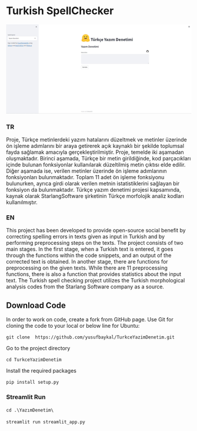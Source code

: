 # Turkish SpellChecker


<div align="center" style="margin-top: 20px;">
  <img src="./Images/image.jpg">
</div>



### TR


Proje, Türkçe metinlerdeki yazım hatalarını düzeltmek ve metinler üzerinde ön işleme adımlarını bir araya getirerek açık kaynaklı bir şekilde toplumsal fayda sağlamak amacıyla gerçekleştirilmiştir. Proje, temelde iki aşamadan oluşmaktadır. Birinci aşamada, Türkçe bir metin girildiğinde, kod parçacıkları içinde bulunan fonksiyonlar kullanılarak düzeltilmiş metin çıktısı elde edilir. Diğer aşamada ise, verilen metinler üzerinde ön işleme adımlarının fonksiyonları bulunmaktadır. Toplam 11 adet ön işleme fonksiyonu bulunurken, ayrıca girdi olarak verilen metnin istatistiklerini sağlayan bir fonksiyon da bulunmaktadır. Türkçe yazım denetimi projesi kapsamında, kaynak olarak StarlangSoftware şirketinin Türkçe morfolojik analiz kodları kullanılmıştır.

### EN
This project has been developed to provide open-source social benefit by correcting spelling errors in texts given as input in Turkish and by performing preprocessing steps on the texts. The project consists of two main stages. In the first stage, when a Turkish text is entered, it goes through the functions within the code snippets, and an output of the corrected text is obtained. In another stage, there are functions for preprocessing on the given texts. While there are 11 preprocessing functions, there is also a function that provides statistics about the input text. The Turkish spell checking project utilizes the Turkish morphological analysis codes from the Starlang Software company as a source.



## Download Code

In order to work on code, create a fork from GitHub page. Use Git for cloning the code to your local or below line for Ubuntu:

```
git clone  https://github.com/yusufbaykal/TurkceYazimDenetim.git
```

Go to the project directory

```
cd TurkceYazimDenetim
```
Install the required packages


```
pip install setup.py
```

### Streamlit Run

```
cd .\YazımDenetim\

streamlit run streamlit_app.py
```
